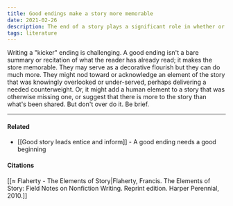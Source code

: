 ```yaml
---
title: Good endings make a story more memorable
date: 2021-02-26
description: The end of a story plays a significant role in whether or not a reader remembers the story. Do more than just summarize.
tags: literature
---
```


Writing a "kicker" ending is challenging. A good ending isn't a bare summary or recitation of what the reader has already read; it makes the store memorable. They may serve as a decorative flourish but they can do much more. They might nod toward or acknowledge an element of the story that was knowingly overlooked or under-served, perhaps delivering a needed counterweight. Or, it might add a human element to a story that was otherwise missing one, or suggest that there is more to the story than what's been shared. But don't over do it. Be brief. 

---
#### Related
- [[Good story leads entice and inform]] - A good ending needs a good beginning

#### Citations
[[≈ Flaherty - The Elements of Story|Flaherty, Francis. The Elements of Story: Field Notes on Nonfiction Writing. Reprint edition. Harper Perennial, 2010.]]
